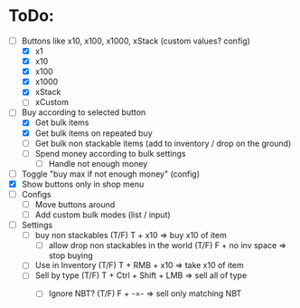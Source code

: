 # ToDo:

- [ ] Buttons like x10, x100, x1000, xStack (custom values? config)
    - [x] x1
    - [x] x10
    - [x] x100
    - [x] x1000
    - [x] xStack
    - [ ] xCustom
- [ ] Buy according to selected button
    - [x] Get bulk items
    - [x] Get bulk items on repeated buy
    - [ ] Get bulk non stackable items (add to inventory / drop on the ground)
    - [ ] Spend money according to bulk settings
        - [ ] Handle not enough money
- [ ] Toggle "buy max if not enough money" (config)
- [x] Show buttons only in shop menu
- [ ] Configs
    - [ ] Move buttons around
    - [ ] Add custom bulk modes (list / input)
- [ ] Settings
    - [ ] buy non stackables (T/F) T + x10 => buy x10 of item
        - [ ] allow drop non stackables in the world (T/F) F + no inv space => stop buying
    - [ ] Use in Inventory (T/F) T + RMB + x10 => take x10 of item
    - [ ] Sell by type (T/F) T + Ctrl + Shift + LMB => sell all of type
        - [ ] Ignore NBT? (T/F) F + -=- => sell only matching NBT

